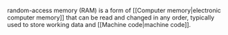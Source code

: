 random-access memory (RAM) is a form of [[Computer memory|electronic computer memory]] that can be read and changed in any order, typically used to store working data and [[Machine code|machine code]].